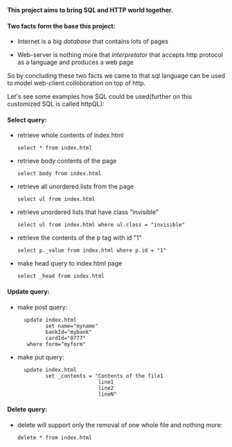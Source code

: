 **This project aims to bring SQL and HTTP world together.** 

#### Two facts form the base this project:
- Internet is a big *database* that contains lots of pages

- Web-server is nothing more that *interpretator* that accepts http protocol as a language and produces a web page

So by concluding these two facts we came to that sql language can be used to model web-client colloboration on top of http.

Let's see some examples how SQL could be used(further on this customized SQL is called httpQL):

#### Select query:

- retrieve whole contents of index.html
  
  `select * from index.html`

- retrieve body contents of the page
   
  `select body from index.html`

- retrieve all unordered lists from the page
    
  `select ul from index.html`

- retrieve unordered lists that have class "invisible"
    
  `select ul from index.html where ul.class = "invisible"`

- retrieve the contents of the p tag with id "1"
    
  `select p._value from index.html where p.id = "1"`

- make head query to index.html page
    
  `select _head from index.html`


#### Update query:

- make post query:
   
        update index.html
               set name="myname"
               bankId="mybank"
               cardId="0777"
         where form="myform"
  

- make put query:

        update index.html 
               set _contents = "Contents of the file1
                                line1
                                line2
                                lineN" 
                          

#### Delete query:

- delete will support only the removal of one whole file and nothing more:

     `delete * from index.html`
        

    







